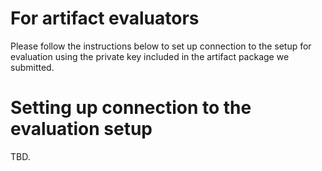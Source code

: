 # For artifact evaluators
Please follow the instructions below to set up connection to the setup for evaluation using the private key included in the artifact package we submitted.

# Setting up connection to the evaluation setup
TBD.